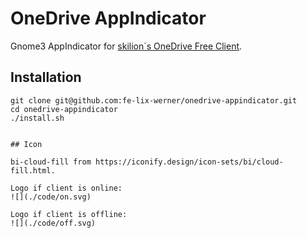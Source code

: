 # OneDrive AppIndicator
Gnome3 AppIndicator for [skilion`s OneDrive Free Client](https://github.com/skilion/onedrive).

## Installation
 ```
 git clone git@github.com:fe-lix-werner/onedrive-appindicator.git
 cd onedrive-appindicator
 ./install.sh


## Icon

bi-cloud-fill from https://iconify.design/icon-sets/bi/cloud-fill.html.

Logo if client is online:
![](./code/on.svg)

Logo if client is offline:
![](./code/off.svg)
